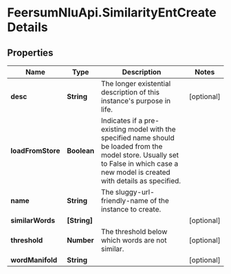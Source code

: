 # FeersumNluApi.SimilarityEntCreateDetails

## Properties
Name | Type | Description | Notes
------------ | ------------- | ------------- | -------------
**desc** | **String** | The longer existential description of this instance&#39;s purpose in life. | [optional] 
**loadFromStore** | **Boolean** | Indicates if a pre-existing model with the specified name should be loaded from the model store. Usually set to False in which case a new model is created with details as specified. | 
**name** | **String** | The sluggy-url-friendly-name of the instance to create. | 
**similarWords** | **[String]** |  | [optional] 
**threshold** | **Number** | The threshold below which words are not similar. | [optional] 
**wordManifold** | **String** |  | [optional] 


